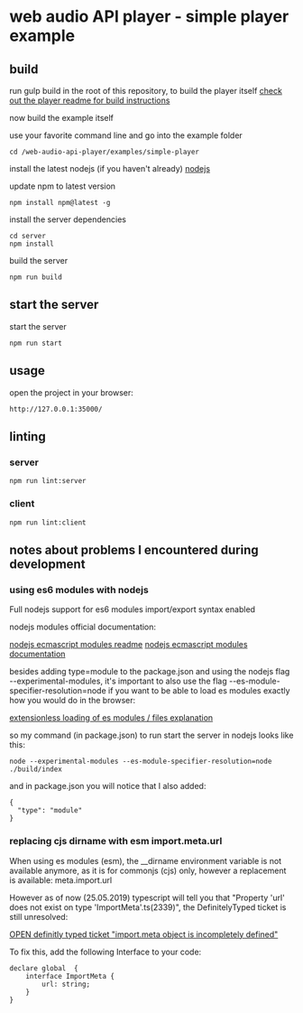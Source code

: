 # web audio API player - simple player example

## build

run gulp build in the root of this repository, to build the player itself [check out the player readme for build instructions](../../README.md)    

now build the example itself  

use your favorite command line and go into the example folder  

```
cd /web-audio-api-player/examples/simple-player
```

install the latest nodejs (if you haven't already) [nodejs](https://nodejs.org)  

update npm to latest version  

`npm install npm@latest -g`

install the server dependencies  

```
cd server
npm install
```

build the server  

`npm run build`

## start the server

start the server

`npm run start`

## usage

open the project in your browser:  

`http://127.0.0.1:35000/`

## linting

### server

```
npm run lint:server
```

### client

```
npm run lint:client
```

## notes about problems I encountered during development

### using es6 modules with nodejs

Full nodejs support for es6 modules import/export syntax enabled

nodejs modules official documentation:

[nodejs ecmascript modules readme](https://github.com/nodejs/ecmascript-modules/blob/master/doc/api/esm.md)
[nodejs ecmascript modules documentation](https://nodejs.org/api/esm.html#esm_code_package_json_code_code_type_code_field)

besides adding type=module to the package.json and using the nodejs flag --experimental-modules, it's important to also use the flag --es-module-specifier-resolution=node if you want to be able to load es modules exactly how you would do in the browser:

[extensionless loading of es modules / files explanation](https://medium.com/@nodejs/announcing-a-new-experimental-modules-1be8d2d6c2ff)

so my command (in package.json) to run start the server in nodejs looks like this:

`node --experimental-modules --es-module-specifier-resolution=node ./build/index`

and in package.json you will notice that I also added:

```
{
  "type": "module"
}
```

### replacing cjs dirname with esm import.meta.url

When using es modules (esm), the __dirname environment variable is not available anymore, as it is for commonjs (cjs) only, however a replacement is available: meta.import.url

However as of now (25.05.2019) typescript will tell you that "Property 'url' does not exist on type 'ImportMeta'.ts(2339)", the DefinitelyTyped ticket is still unresolved:

[OPEN definitly typed ticket "import.meta object is incompletely defined"](https://github.com/DefinitelyTyped/DefinitelyTyped/issues/35222)

To fix this, add the following Interface to your code:

```
declare global  {
    interface ImportMeta {
        url: string;
    }
}
```
